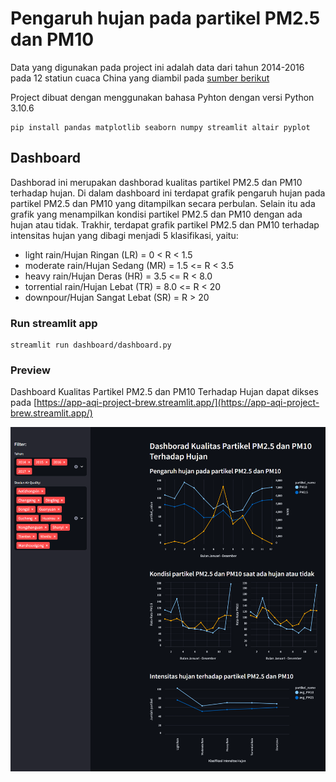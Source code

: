 # Pengaruh hujan pada partikel PM2.5 dan PM10

Data yang digunakan pada project ini adalah data dari tahun 2014-2016 pada 12 statiun cuaca China yang diambil pada [sumber berikut]('https://github.com/marceloreis/HTI/tree/master/PRSA_Data_20130301-20170228')

Project dibuat dengan menggunakan bahasa Pyhton dengan versi Python 3.10.6

```
pip install pandas matplotlib seaborn numpy streamlit altair pyplot
```


## Dashboard

Dashborad ini merupakan dashborad kualitas partikel PM2.5 dan PM10 terhadap hujan.
Di dalam dashboard ini terdapat grafik pengaruh hujan pada partikel PM2.5 dan PM10 yang ditampilkan secara perbulan.
Selain itu ada grafik yang menampilkan kondisi partikel PM2.5 dan PM10 dengan ada hujan atau tidak.
Trakhir, terdapat grafik partikel PM2.5 dan PM10 terhadap intensitas hujan yang dibagi menjadi 5 klasifikasi, yaitu:

- light rain/Hujan Ringan (LR)        =   0 < R < 1.5  
- moderate rain/Hujan Sedang (MR)     =   1.5 <= R < 3.5 
- heavy rain/Hujan Deras (HR)         =   3.5 <= R < 8.0
- torrential rain/Hujan Lebat (TR)    =   8.0 <= R < 20
- downpour/Hujan Sangat Lebat (SR)    =   R > 20





### Run streamlit app

```
streamlit run dashboard/dashboard.py
```

### Preview

Dashboard Kualitas Partikel PM2.5 dan PM10 Terhadap Hujan dapat dikses pada [https://app-aqi-project-brew.streamlit.app/](https://app-aqi-project-brew.streamlit.app/)


![preview-dashboard](/preview-dashboard.png)


